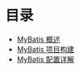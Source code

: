 # 目录

* [MyBatis 概述](mybatis-gai-shu.md)
* [MyBatis 项目构建](mybatis-xiang-mu-gou-jian.md)
* [MyBatis 配置详解](mybatis-pei-zhi-xiang-jie.md)
